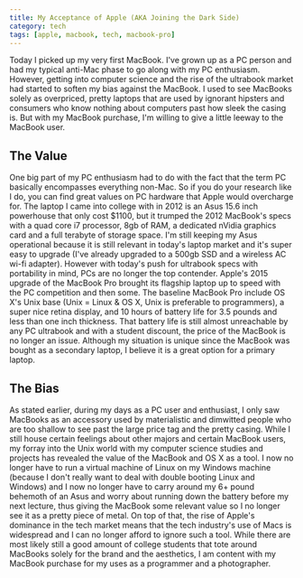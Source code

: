 ```yaml
---
title: My Acceptance of Apple (AKA Joining the Dark Side)
category: tech
tags: [apple, macbook, tech, macbook-pro]
---
```


Today I picked up my very first MacBook. I've grown up as a PC person and had my typical anti-Mac phase to go along with my PC enthusiasm. However, getting into computer science and the rise of the ultrabook market had started to soften my bias against the MacBook. I used to see MacBooks solely as overpriced, pretty laptops that are used by ignorant hipsters and consumers who know nothing about computers past how sleek the casing is. But with my MacBook purchase, I'm willing to give a little leeway to the MacBook user.

## The Value

One big part of my PC enthusiasm had to do with the fact that the term PC
basically encompasses everything non-Mac. So if you do your research like I do,
you can find great values on PC hardware that Apple would overcharge for. The
laptop I came into college with in 2012 is an Asus 15.6 inch powerhouse that
only cost $1100, but it trumped the 2012 MacBook's specs with a quad core i7
processor, 8gb of RAM, a dedicated nVidia graphics card and a full terabyte of
storage space. I'm still keeping my Asus operational because it is still
relevant in today's laptop market and it's super easy to upgrade (I've already
upgraded to a 500gb SSD and a wireless AC wi-fi adapter). However with today's
push for ultrabook specs with portability in mind, PCs are no longer the top
contender. Apple's 2015 upgrade of the MacBook Pro brought its flagship laptop
up to speed with the PC competition and then some. The baseline MacBook Pro
include OS X's Unix base (Unix = Linux & OS X, Unix is preferable to
programmers), a super nice retina display, and 10 hours of battery life for 3.5
pounds and less than one inch thickness. That battery life is still almost
unreachable by any PC ultrabook and with a student discount, the price of the
MacBook is no longer an issue. Although my situation is unique since the MacBook
was bought as a secondary laptop, I believe it is a great option for a primary
laptop.

## The Bias

As stated earlier, during my days as a PC user and enthusiast, I only saw
MacBooks as an accessory used by materialistic and dimwitted people who are too
shallow to see past the large price tag and the pretty casing. While I still
house certain feelings about other majors and certain MacBook users, my forray
into the Unix world with my computer science studies and projects has revealed
the value of the MacBook and OS X as a tool. I now no longer have to run a
virtual machine of Linux on my Windows machine (because I don't really want to
deal with double booting Linux and Windows) and I now no longer have to carry
around my 6+ pound behemoth of an Asus and worry about running down the battery
before my next lecture, thus giving the MacBook some relevant value so I no
longer see it as a pretty piece of metal. On top of that, the rise of Apple's
dominance in the tech market means that the tech industry's use of Macs is
widespread and I can no longer afford to ignore such a tool. While there are
most likely still a good amount of college students that tote around MacBooks
solely for the brand and the aesthetics, I am content with my MacBook purchase
for my uses as a programmer and a photographer.
